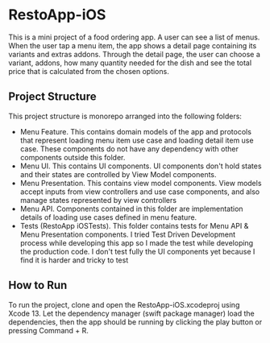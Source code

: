# RestoApp-iOS

This is a mini project of a food ordering app. A user can see a list of menus. When the user tap a menu item, the app shows a detail page containing its variants and extras addons. Through the detail page, the user can choose a variant, addons, how many quantity needed for the dish and see the total price that is calculated from the chosen options.  

## Project Structure

This project structure is monorepo arranged into the following folders:
- Menu Feature. This contains domain models of the app and protocols that represent loading menu item use case and loading detail item use case. These components do not have any dependency with other components outside this folder.
- Menu UI. This contains UI components. UI components don't hold states and their states are controlled by View Model components.
- Menu Presentation. This contains view model components. View models accept inputs from view controllers and use case components, and also manage states represented by view controllers
- Menu API. Components contained in this folder are implementation details of loading use cases defined in menu feature.
- Tests (RestoApp iOSTests). This folder contains tests for Menu API & Menu Presentation components. I tried Test Driven Development process while developing this app so I made the test while developing the production code. I don't test fully the UI components yet because I find it is harder and tricky to test

## How to Run

To run the project, clone and open the RestoApp-iOS.xcodeproj using Xcode 13. Let the dependency manager (swift package manager) load the dependencies, then the app should be running by clicking the play button or pressing Command + R.
